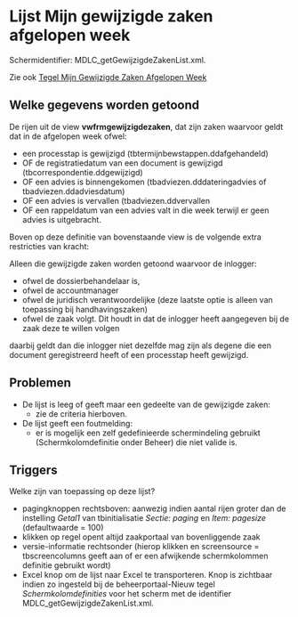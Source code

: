 # Lijst Mijn gewijzigde zaken afgelopen week

Schermidentifier: MDLC_getGewijzigdeZakenList.xml.

Zie ook [Tegel Mijn Gewijzigde Zaken Afgelopen Week](/docs/probleemoplossing/portalen_en_moduleschermen/openingsportaal/tegel_mijn_gewijzigde_zaken_afgelopen_week.md)

## Welke gegevens worden getoond

De rijen uit de view **vwfrmgewijzigdezaken**, dat zijn zaken waarvoor geldt dat in de afgelopen week ofwel:

- een processtap is gewijzigd (tbtermijnbewstappen.ddafgehandeld)
- OF de registratiedatum van een document is gewijzigd (tbcorrespondentie.ddgewijzigd)
- OF een advies is binnengekomen (tbadviezen.dddateringadvies of tbadviezen.ddadviesdatum)
- OF een advies is vervallen (tbadviezen.ddvervallen
- OF een rappeldatum van een advies valt in die week terwijl er geen advies is uitgebracht.

Boven op deze definitie van bovenstaande view is de volgende extra restricties van kracht:

Alleen die gewijzigde zaken worden getoond waarvoor de inlogger:

- ofwel de dossierbehandelaar is,
- ofwel de accountmanager
- ofwel de juridisch verantwoordelijke (deze laatste optie is alleen van toepassing bij handhavingszaken)
- ofwel de zaak volgt. Dit houdt in dat de inlogger heeft aangegeven bij de zaak deze te willen volgen

daarbij geldt dan die inlogger niet dezelfde mag zijn als degene die een document geregistreerd heeft of een processtap heeft gewijzigd.

## Problemen

- De lijst is leeg of geeft maar een gedeelte van de gewijzigde zaken:
  - zie de criteria hierboven.
- De lijst geeft een foutmelding:
  - er is mogelijk een zelf gedefinieerde schermindeling gebruikt (Schermkolomdefinitie onder Beheer) die niet valide is.

## Triggers

Welke zijn van toepassing op deze lijst?

- pagingknoppen rechtsboven: aanwezig indien aantal rijen groter dan de instelling _Getal1_ van tbinitialisatie _Sectie: paging_ en _Item: pagesize_ (defaultwaarde = 100)
- klikken op regel opent altijd zaakportaal van bovenliggende zaak
- versie-informatie rechtsonder (hierop klikken en screensource = tbscreencolumns geeft aan of er een afwijkende schermkolommen definitie gebruikt wordt)
- Excel knop om de lijst naar Excel te transporteren. Knop is zichtbaar indien zo ingesteld bij de beheerportaal-Nieuw tegel _Schermkolomdefinities_ voor het scherm met de identifier MDLC_getGewijzigdeZakenList.xml.

